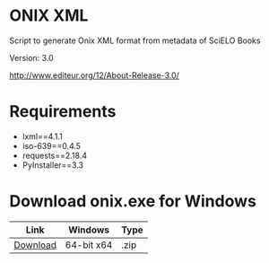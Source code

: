 # ONIX XML
Script to generate Onix XML format from metadata of SciELO Books

Version: 3.0

http://www.editeur.org/12/About-Release-3.0/


# Requirements

- lxml==4.1.1
- iso-639==0.4.5
- requests==2.18.4
- PyInstaller==3.3


# Download onix.exe for Windows

|Link     | Windows | Type  |
| --------|---------|-------|
|[Download](https://github.com/scieloorg/scielobooks_exports/raw/master/onix/dist/onix.zip)  | 64-bit x64| .zip  |